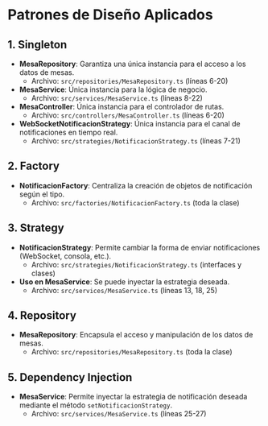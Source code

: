 # Patrones de Diseño Aplicados

## 1. Singleton

- **MesaRepository**: Garantiza una única instancia para el acceso a los datos de mesas.
  - Archivo: `src/repositories/MesaRepository.ts` (líneas 6-20)
- **MesaService**: Única instancia para la lógica de negocio.
  - Archivo: `src/services/MesaService.ts` (líneas 8-22)
- **MesaController**: Única instancia para el controlador de rutas.
  - Archivo: `src/controllers/MesaController.ts` (líneas 6-20)
- **WebSocketNotificacionStrategy**: Única instancia para el canal de notificaciones en tiempo real.
  - Archivo: `src/strategies/NotificacionStrategy.ts` (líneas 7-21)

## 2. Factory

- **NotificacionFactory**: Centraliza la creación de objetos de notificación según el tipo.
  - Archivo: `src/factories/NotificacionFactory.ts` (toda la clase)

## 3. Strategy

- **NotificacionStrategy**: Permite cambiar la forma de enviar notificaciones (WebSocket, consola, etc.).
  - Archivo: `src/strategies/NotificacionStrategy.ts` (interfaces y clases)
- **Uso en MesaService**: Se puede inyectar la estrategia deseada.
  - Archivo: `src/services/MesaService.ts` (líneas 13, 18, 25)

## 4. Repository

- **MesaRepository**: Encapsula el acceso y manipulación de los datos de mesas.
  - Archivo: `src/repositories/MesaRepository.ts` (toda la clase)

## 5. Dependency Injection

- **MesaService**: Permite inyectar la estrategia de notificación deseada mediante el método `setNotificacionStrategy`.
  - Archivo: `src/services/MesaService.ts` (líneas 25-27)
